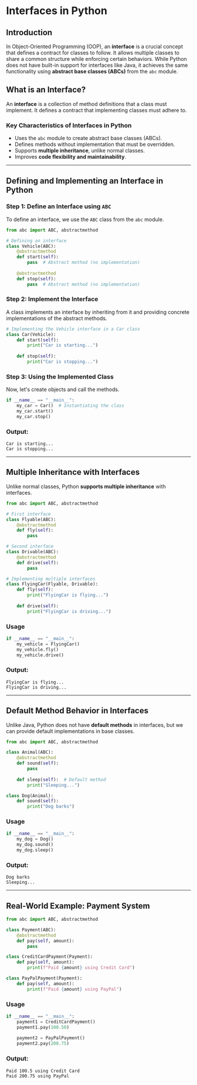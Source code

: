 # Interfaces in Python

## Introduction

In Object-Oriented Programming (OOP), an **interface** is a crucial concept that defines a contract for classes to follow. It allows multiple classes to share a common structure while enforcing certain behaviors. While Python does not have built-in support for interfaces like Java, it achieves the same functionality using **abstract base classes (ABCs)** from the `abc` module.

## What is an Interface?

An **interface** is a collection of method definitions that a class must implement. It defines a contract that implementing classes must adhere to.

### **Key Characteristics of Interfaces in Python**
- Uses the `abc` module to create abstract base classes (ABCs).
- Defines methods without implementation that must be overridden.
- Supports **multiple inheritance**, unlike normal classes.
- Improves **code flexibility and maintainability**.

---

## **Defining and Implementing an Interface in Python**

### **Step 1: Define an Interface using `ABC`**
To define an interface, we use the `ABC` class from the `abc` module.

```python
from abc import ABC, abstractmethod

# Defining an interface
class Vehicle(ABC):
    @abstractmethod
    def start(self):
        pass  # Abstract method (no implementation)
    
    @abstractmethod
    def stop(self):
        pass  # Abstract method (no implementation)
```

### **Step 2: Implement the Interface**
A class implements an interface by inheriting from it and providing concrete implementations of the abstract methods.

```python
# Implementing the Vehicle interface in a Car class
class Car(Vehicle):
    def start(self):
        print("Car is starting...")
    
    def stop(self):
        print("Car is stopping...")
```

### **Step 3: Using the Implemented Class**
Now, let's create objects and call the methods.

```python
if __name__ == "__main__":
    my_car = Car()  # Instantiating the class
    my_car.start()
    my_car.stop()
```

### **Output:**
```
Car is starting...
Car is stopping...
```

---

## **Multiple Inheritance with Interfaces**

Unlike normal classes, Python **supports multiple inheritance** with interfaces.

```python
from abc import ABC, abstractmethod

# First interface
class Flyable(ABC):
    @abstractmethod
    def fly(self):
        pass

# Second interface
class Drivable(ABC):
    @abstractmethod
    def drive(self):
        pass

# Implementing multiple interfaces
class FlyingCar(Flyable, Drivable):
    def fly(self):
        print("FlyingCar is flying...")
    
    def drive(self):
        print("FlyingCar is driving...")
```

### **Usage**
```python
if __name__ == "__main__":
    my_vehicle = FlyingCar()
    my_vehicle.fly()
    my_vehicle.drive()
```

### **Output:**
```
FlyingCar is flying...
FlyingCar is driving...
```

---

## **Default Method Behavior in Interfaces**

Unlike Java, Python does not have **default methods** in interfaces, but we can provide default implementations in base classes.

```python
from abc import ABC, abstractmethod

class Animal(ABC):
    @abstractmethod
    def sound(self):
        pass
    
    def sleep(self):  # Default method
        print("Sleeping...")

class Dog(Animal):
    def sound(self):
        print("Dog barks")
```

### **Usage**
```python
if __name__ == "__main__":
    my_dog = Dog()
    my_dog.sound()
    my_dog.sleep()
```

### **Output:**
```
Dog barks
Sleeping...
```

---

## **Real-World Example: Payment System**

```python
from abc import ABC, abstractmethod

class Payment(ABC):
    @abstractmethod
    def pay(self, amount):
        pass

class CreditCardPayment(Payment):
    def pay(self, amount):
        print(f"Paid {amount} using Credit Card")

class PayPalPayment(Payment):
    def pay(self, amount):
        print(f"Paid {amount} using PayPal")
```

### **Usage**
```python
if __name__ == "__main__":
    payment1 = CreditCardPayment()
    payment1.pay(100.50)
    
    payment2 = PayPalPayment()
    payment2.pay(200.75)
```

### **Output:**
```
Paid 100.5 using Credit Card
Paid 200.75 using PayPal
```